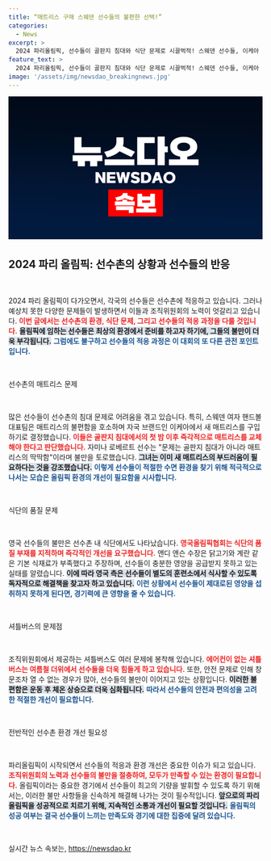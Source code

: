 ```yaml
---
title: “매트리스 구매 스웨덴 선수들의 불편한 선택!”
categories:
  - News
excerpt: >
  2024 파리올림픽, 선수들이 골판지 침대와 식단 문제로 시끌벅적! 스웨덴 선수들, 이케아 매트리스를 구매하며 불만을 드러내고, 영국 선수들은 부족한 고기에 아쉬움을 토로하고 있습니다. 선수촌에서의 생존기!
feature_text: >
  2024 파리올림픽, 선수들이 골판지 침대와 식단 문제로 시끌벅적! 스웨덴 선수들, 이케아 매트리스를 구매하며 불만을 드러내고, 영국 선수들은 부족한 고기에 아쉬움을 토로하고 있습니다. 선수촌에서의 생존기!
image: '/assets/img/newsdao_breakingnews.jpg'
---
```


<p><img src="/assets/img/newsdao_breakingnews.jpg" alt="implanttips 속보" /></p>

<h2 data-ke-size="size26">2024 파리 올림픽: 선수촌의 상황과 선수들의 반응</h2>

<p data-ke-size="size16">&nbsp;</p>

<p>2024 파리 올림픽이 다가오면서, 각국의 선수들은 선수촌에 적응하고 있습니다. 그러나 예상치 못한 다양한 문제들이 발생하면서 이들과 조직위원회의 노력이 엇갈리고 있습니다. <b><span style="color: #ee2323;">이번 글에서는 선수촌의 환경, 식단 문제, 그리고 선수들의 적응 과정을 다룰 것입니다.</span></b> <b><span style="background-color: #21538527;">올림픽에 임하는 선수들은 최상의 환경에서 준비를 하고자 하기에, 그들의 불만이 더욱 부각됩니다.</span></b> <b><span style="color: #1a5490;">그럼에도 불구하고 선수들의 적응 과정은 이 대회의 또 다른 관전 포인트입니다.</span></b></p>

<p data-ke-size="size16">&nbsp;</p>

<p>선수촌의 매트리스 문제</p>

<p data-ke-size="size16">&nbsp;</p>

<p>많은 선수들이 선수촌의 침대 문제로 어려움을 겪고 있습니다. 특히, 스웨덴 여자 핸드볼 대표팀은 매트리스의 불편함을 호소하며 자국 브랜드인 이케아에서 새 매트리스를 구입하기로 결정했습니다. <b><span style="color: #ee2323;">이들은 골판지 침대에서의 첫 밤 이후 즉각적으로 매트리스를 교체해야 한다고 판단했습니다.</span></b> 자미나 로베르트 선수는 "문제는 골판지 침대가 아니라 매트리스의 딱딱함"이라며 불만을 토로했습니다. <b><span style="background-color: #21538527;">그녀는 이미 새 매트리스의 부드러움이 필요하다는 것을 강조했습니다.</span></b> <b><span style="color: #1a5490;">이렇게 선수들이 적절한 수면 환경을 찾기 위해 적극적으로 나서는 모습은 올림픽 환경의 개선이 필요함을 시사합니다.</span></b></p>

<p data-ke-size="size16">&nbsp;</p>

<p>식단의 품질 문제</p>

<p data-ke-size="size16">&nbsp;</p>

<p>영국 선수들의 불만은 선수촌 내 식단에서도 나타났습니다. <b><span style="color: #ee2323;">영국올림픽협회는 식단의 품질 부재를 지적하며 즉각적인 개선을 요구했습니다.</span></b> 앤디 앤슨 수장은 닭고기와 계란 같은 기본 식재료가 부족했다고 주장하며, 선수들이 충분한 영양을 공급받지 못하고 있는 실태를 알렸습니다. <b><span style="background-color: #21538527;">이에 따라 영국 측은 선수들이 별도의 훈련소에서 식사할 수 있도록 독자적으로 해결책을 찾고자 하고 있습니다.</span></b> <b><span style="color: #1a5490;">이런 상황에서 선수들이 제대로된 영양을 섭취하지 못하게 된다면, 경기력에 큰 영향을 줄 수 있습니다.</span></b></p>

<p data-ke-size="size16">&nbsp;</p>

<p>셔틀버스의 문제점</p>

<p data-ke-size="size16">&nbsp;</p>

<p>조직위원회에서 제공하는 셔틀버스도 여러 문제에 봉착해 있습니다. <b><span style="color: #ee2323;">에어컨이 없는 셔틀버스는 여름철 더위에서 선수들을 더욱 힘들게 하고 있습니다.</span></b> 또한, 안전 문제로 인해 창문조차 열 수 없는 경우가 많아, 선수들의 불만이 이어지고 있는 상황입니다. <b><span style="background-color: #21538527;">이러한 불편함은 운동 후 체온 상승으로 더욱 심화됩니다.</span></b> <b><span style="color: #1a5490;">따라서 선수들의 안전과 편의성을 고려한 적절한 개선이 필요합니다.</span></b></p>

<p data-ke-size="size16">&nbsp;</p>

<p>전반적인 선수촌 환경 개선 필요성</p>

<p data-ke-size="size16">&nbsp;</p>

<p>파리올림픽이 시작되면서 선수들의 적응과 환경 개선은 중요한 이슈가 되고 있습니다. <b><span style="color: #ee2323;">조직위원회의 노력과 선수들의 불만을 절충하여, 모두가 만족할 수 있는 환경이 필요합니다.</span></b> 올림픽이라는 중요한 경기에서 선수들이 최고의 기량을 발휘할 수 있도록 하기 위해서는, 이러한 불만 사항들을 신속하게 해결해 나가는 것이 필수적입니다. <b><span style="background-color: #21538527;">앞으로의 파리올림픽을 성공적으로 치르기 위해, 지속적인 소통과 개선이 필요할 것입니다.</span></b> <b><span style="color: #1a5490;">올림픽의 성공 여부는 결국 선수들이 느끼는 만족도와 경기에 대한 집중에 달려 있습니다.</span></b></p>

<p data-ke-size="size16">&nbsp;</p>
실시간 뉴스 속보는, <a href="https://newsdao.kr" rel="dofollow">https://newsdao.kr</a>


